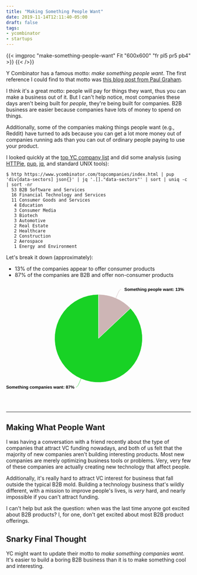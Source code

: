 ```yaml
---
title: "Making Something People Want"
date: 2019-11-14T12:11:40-05:00
draft: false
tags:
- ycombinator
- startups
---
```


{{< imgproc "make-something-people-want" Fit "600x600" "fr pl5 pr5 pb4" >}}
{{< />}}

Y&nbsp;Combinator has a famous motto: _make something people want_. The first reference I could find to that motto was [this blog post from Paul Graham](http://www.paulgraham.com/good.html).

I think it's a great motto: people will pay for things they want, thus you can make a business out of it. But I can't help notice, most companies these days aren't being built for _people_, they're being built for companies. B2B business are easier because companies have lots of money to spend on things.

Additionally, some of the companies making things people want (e.g., Reddit) have turned to ads because you can get a lot more money out of companies running ads than you can out of ordinary people paying to use your product.

I looked quickly at the [top YC company list](https://www.ycombinator.com/topcompanies/) and did some analysis (using [HTTPie](https://httpie.org/), [pup](https://github.com/ericchiang/pup), [jq](https://github.com/stedolan/jq), and standard UNIX tools):

```shell
$ http https://www.ycombinator.com/topcompanies/index.html | pup 'div[data-sectors] json{}' | jq '.[]."data-sectors"' | sort | uniq -c | sort -nr
  53 B2B Software and Services
  16 Financial Technology and Services
  11 Consumer Goods and Services
   4 Education
   3 Consumer Media
   3 Biotech
   3 Automotive
   2 Real Estate
   2 Healthcare
   2 Construction
   2 Aerospace
   1 Energy and Environment
```

Let's break it down (approximately):

* 13% of the companies appear to offer consumer products
* 87% of the companies are B2B and offer non-consumer products

<svg xmlns:xlink="http://www.w3.org/1999/xlink" version="1.1" style="font-family:'lucida grande', 'lucida sans unicode', arial, helvetica, sans-serif;font-size:16px; width:100%;" xmlns="http://www.w3.org/2000/svg" width="600" height="400" viewBox="0 0 600 400"><defs><linearGradient x1="0" y1="0" x2="0" y2="1" id="highcharts-38"><stop offset="0" stop-color="rgb(96,96,96)" stop-opacity="0.8"></stop><stop offset="1" stop-color="rgb(16,16,16)" stop-opacity="0.8"></stop></linearGradient><clipPath id="highcharts-39"><rect x="1" y="1" width="578" height="335"></rect></clipPath></defs><g class="highcharts-series-group"><g class="highcharts-series highcharts-series-0" transform="translate(10,10) scale(1 1)"><path fill="#cdb5b5" d="M 289.9709765684734 26.50000295564766 A 142.5 142.5 0 0 1 393.77869490353294 71.34636471631266 L 290 169 A 0 0 0 0 0 290 169 Z" stroke="#FFFFFF" stroke-width="1" stroke-linejoin="round" transform="translate(0,0)"></path><path fill="#18d225" d="M 393.8762966331979 71.45019222073333 A 142.5 142.5 0 1 1 289.8020703588248 26.500137460216678 L 290 169 A 0 0 0 1 0 290 169 Z" stroke="#FFFFFF" stroke-width="1" stroke-linejoin="round" transform="translate(0,0)"></path></g><g class="highcharts-markers highcharts-series-0" transform="translate(10,10) scale(1 1)"></g></g><g class="highcharts-data-labels highcharts-series-0" transform="translate(10,10) scale(1 1)" opacity="1"><path fill="none" d="M 363.50801113449967 10.187327069513266 C 358.50801113449967 10.187327069513266 355.33082800942145 17.52936407498511 350.96220121243886 27.624664957508905 L 346.59357441545626 37.7199658400327" stroke="#cdb5b5" stroke-width="1"></path><path fill="none" d="M 216.4919888655004 326.81267293048677 C 221.4919888655004 326.81267293048677 224.6691719905786 319.47063592501496 229.0377987875612 309.37533504249114 L 233.4064255845438 299.28003415996733" stroke="#18d225" stroke-width="1"></path><g style="cursor:pointer;" transform="translate(369,0)"><text x="5" style="font-size: 14px; font-weight: bold; font-family: 'arial', sans-serif; color: rgb(0, 0, 0); fill: rgb(0, 0, 0); text-rendering: geometricprecision; text-shadow: none;" y="15"><tspan>Something people want: 13%</tspan></text></g><g style="cursor:pointer;" transform="translate(-10,317)"><text x="0" style="font-size: 14px; font-weight: bold; font-family: 'arial', sans-serif; color: rgb(0, 0, 0); fill: rgb(0, 0, 0); text-rendering: geometricprecision; text-shadow: none;" y="15"><tspan>Something companies want: 87%</tspan></text></g></g></svg>

-----------

## Making What People Want

I was having a conversation with a friend recently about the type of companies that attract VC funding nowadays, and both of us felt that the majority of new companies aren't building interesting products. Most new companies are merely optimizing business tools or problems. Very, very few of these companies are actually creating new technology that affect people.

Additionally, it's really hard to attract VC interest for business that fall outside the typical B2B mold. Building a technology business that's wildly different, with a mission to improve people's lives, is _very_ hard, and nearly impossible if you can't attract funding.

I can't help but ask the question: when was the last time anyone got excited about B2B products? I, for one, don't get excited about most B2B product offerings.

## Snarky Final Thought

YC might want to update their motto to _make something companies want_. It's easier to build a boring B2B business than it is to make something cool and interesting.
